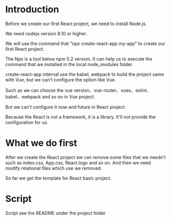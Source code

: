 # Introduction
Before we create our first React project, we need to install Node.js.

We need nodejs version 8.10 or higher.

We will use the command that "npx create-react-app my-app" to create our first React project.

The Npx is a tool below npm 5.2 version. It can help us to execute the command that we installed in the local node_modules folder.

create-react-app internal use the babel, webpack to build the project same with Vue, but we can't configure the option like Vue.

Such as we can choose the vue version、vue-router、vuex、eslint、babel、webpack and so on in Vue project.

But we can't configure it now and future in React project.

Because the React is not a framework, it is a library. It'll not provide the configuration for us.

# What we do first
After we create the React project we can remove some files that we needn't such as index.css, App.css, React.logo and so on. And then we need modify relational files which use we removed.

So far we get the template for React basic project.

# Script
Script see the README under the project folder
